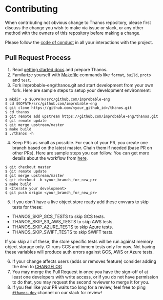 # Contributing

When contributing not obvious change to Thanos repository, please first
discuss the change you wish to make via issue or slack, or any other
method with the owners of this repository before making a change.

Please follow the [code of conduct](CODE_OF_CONDUCT.md) in all your interactions with the project.

## Pull Request Process

1. Read [getting started docs](docs/getting_started.md) and prepare Thanos.
2. Familarize yourself with [Makefile](Makefile) commands like `format`, `build`, `proto` and `test`.
3. Fork improbable-eng/thanos.git and start development from your own fork. Here are sample steps to setup your development environment:
```console
$ mkdir -p $GOPATH/src/github.com/improbable-eng
$ cd $GOPATH/src/github.com/improbable-eng
$ git clone https://github.com/<your_github_id>/thanos.git
$ cd thanos
$ git remote add upstream https://github.com/improbable-eng/thanos.git
$ git remote update
$ git merge upstream/master
$ make build
$ ./thanos -h
```
4. Keep PRs as small as possible. For each of your PR, you create one branch based on the latest master. Chain them if needed (base PR on other PRs). Here are sample steps you can follow. You can get more details about the workflow from [here](https://gist.github.com/Chaser324/ce0505fbed06b947d962).
```console
$ git checkout master
$ git remote update
$ git merge upstream/master
$ git checkout -b <your_branch_for_new_pr>
$ make build
$ <Iterate your development>
$ git push origin <your_branch_for_new_pr>
```
5. If you don't have a live object store ready add these envvars to skip tests for these:
- THANOS_SKIP_GCS_TESTS to skip GCS tests.
- THANOS_SKIP_S3_AWS_TESTS to skip AWS tests.
- THANOS_SKIP_AZURE_TESTS to skip Azure tests.
- THANOS_SKIP_SWIFT_TESTS to skip SWIFT tests.

If you skip all of these, the store specific tests will be run against memory object storage only.
CI runs GCS and inmem tests only for now. Not having these variables will produce auth errors against GCS, AWS or Azure tests.

6. If your change affects users (adds or removes feature) consider adding the item to [CHANGELOG](CHANGELOG.md)
7. You may merge the Pull Request in once you have the sign-off of at least one developers with write access, or if you
   do not have permission to do that, you may request the second reviewer to merge it for you.
8. If you feel like your PR waits too long for a review, feel free to ping [`#thanos-dev`](https://join.slack.com/t/improbable-eng/shared_invite/enQtMzQ1ODcyMzQ5MjM4LWY5ZWZmNGM2ODc5MmViNmQ3ZTA3ZTY3NzQwOTBlMTkzZmIxZTIxODk0OWU3YjZhNWVlNDU3MDlkZGViZjhkMjc) channel on our slack for review!
